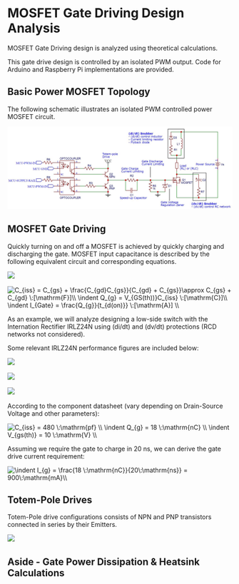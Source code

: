 # MOSFET Gate Driving Design Analysis

MOSFET Gate Driving design is analyzed using theoretical calculations. 

This gate drive design is controlled by an isolated PWM output. Code for Arduino and Raspberry Pi implementations are provided.

## Basic Power MOSFET Topology

The following schematic illustrates an isolated PWM controlled power MOSFET circuit. 

![](https://github.com/morganjlw/MOSFET-Gate-Driving/blob/master/images/PwrMOSFETSchematic.JPG)

## MOSFET Gate Driving

Quickly turning on and off a MOSFET is achieved by quickly charging and discharging the gate. MOSFET input capacitance is described by the following equivalent circuit and corresponding equations. 

![](https://github.com/morganjlw/MOSFET-and-IGBT-Gate-Driving/blob/master/mosfet.JPG)

<img src="https://latex.codecogs.com/gif.latex?C_{iss}&space;=&space;C_{gs}&space;&plus;&space;\frac{C_{gd}C_{gs}}{C_{gd}&space;&plus;&space;C_{gs}}\approx&space;C_{gs}&space;&plus;&space;C_{gd}&space;\:[\mathrm{F}]\\&space;\indent&space;Q_{g}&space;=&space;V_{GS(th)}C_{iss}&space;\:[\mathrm{C}]\\&space;\indent&space;I_{Gate}&space;=&space;\frac{Q_{g}}{t_{d(on)}}&space;\:[\mathrm{A}]&space;\\" title="C_{iss} = C_{gs} + \frac{C_{gd}C_{gs}}{C_{gd} + C_{gs}}\approx C_{gs} + C_{gd} \:[\mathrm{F}]\\ \indent Q_{g} = V_{GS(th))}C_{iss} \:[\mathrm{C}]\\ \indent I_{Gate} = \frac{Q_{g}}{t_{d(on)}} \:[\mathrm{A}] \\" />

As an example, we will analyze designing a low-side switch with the Internation Rectifier IRLZ24N using (di/dt) and (dv/dt) protections (RCD networks not considered).   

Some relevant IRLZ24N performance figures are included below:

![](https://github.com/morganjlw/MOSFET-and-IGBT-Gate-Driving/blob/master/IRLZ24Ndatasheetfigures/figures1and2.JPG)

![](https://github.com/morganjlw/MOSFET-and-IGBT-Gate-Driving/blob/master/IRLZ24Ndatasheetfigures/figures3and4.JPG)

![](https://github.com/morganjlw/MOSFET-and-IGBT-Gate-Driving/blob/master/IRLZ24Ndatasheetfigures/figures5to8.JPG)

According to the component datasheet (vary depending on Drain-Source Voltage and other parameters):

<img src="https://latex.codecogs.com/gif.latex?C_{iss}&space;=&space;480&space;\:\mathrm{pf}&space;\\&space;\indent&space;Q_{g}&space;=&space;15&space;\:\mathrm{nC}&space;\\&space;\indent&space;V_{gs(th)}&space;=&space;10&space;\:\mathrm{V}&space;\\" title="C_{iss} = 480 \:\mathrm{pf} \\ \indent Q_{g} = 18 \:\mathrm{nC} \\ \indent V_{gs(th)} = 10 \:\mathrm{V} \\" />

Assuming we require the gate to charge in 20 ns, we can derive the gate drive current requirement:

<img src="https://latex.codecogs.com/gif.latex?\indent&space;I_{g}&space;=&space;\frac{18&space;\:\mathrm{nC}}{20\:\mathrm{ns}}&space;=&space;900\:\mathrm{mA}\\" title="\indent I_{g} = \frac{18 \:\mathrm{nC}}{20\:\mathrm{ns}} = 900\:\mathrm{mA}\\" />

## Totem-Pole Drives

Totem-Pole drive configurations consists of NPN and PNP transistors connected in series by their Emitters. 

![](https://github.com/morganjlw/MOSFET-and-IGBT-Gate-Driving/blob/master/images/totempoledrive.jpg)

## Aside - Gate Power Dissipation & Heatsink Calculations


